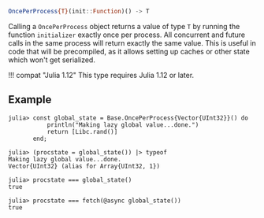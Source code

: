 ```julia
OncePerProcess{T}(init::Function)() -> T
```

Calling a `OncePerProcess` object returns a value of type `T` by running the function `initializer` exactly once per process. All concurrent and future calls in the same process will return exactly the same value. This is useful in code that will be precompiled, as it allows setting up caches or other state which won't get serialized.

!!! compat "Julia 1.12"
    This type requires Julia 1.12 or later.


## Example

```jldoctest
julia> const global_state = Base.OncePerProcess{Vector{UInt32}}() do
           println("Making lazy global value...done.")
           return [Libc.rand()]
       end;

julia> (procstate = global_state()) |> typeof
Making lazy global value...done.
Vector{UInt32} (alias for Array{UInt32, 1})

julia> procstate === global_state()
true

julia> procstate === fetch(@async global_state())
true
```
